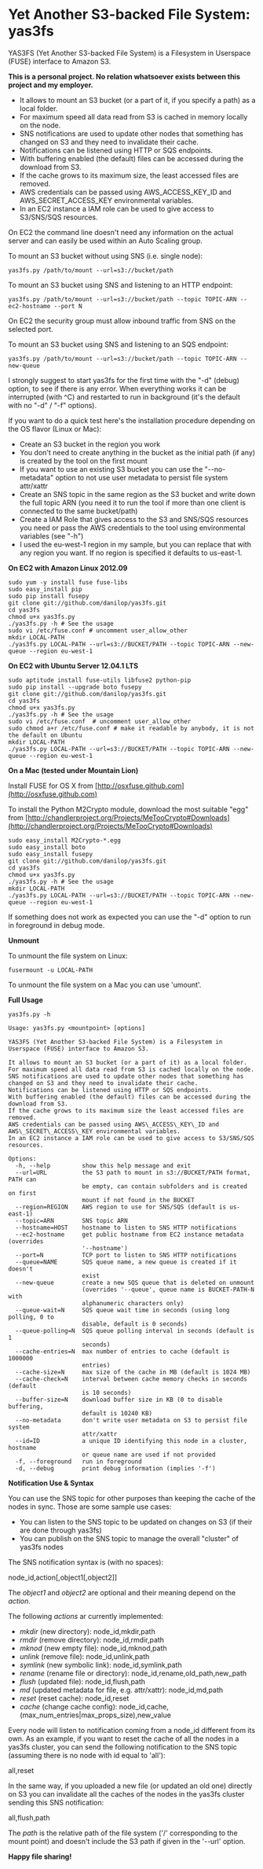 # Yet Another S3-backed File System: yas3fs

YAS3FS (Yet Another S3-backed File System) is a Filesystem in Userspace (FUSE) interface to Amazon S3.

**This is a personal project. No relation whatsoever exists between this project and my employer.**

* It allows to mount an S3 bucket (or a part of it, if you specify a path) as a local folder.
* For maximum speed all data read from S3 is cached in memory locally on the node.
* SNS notifications are used to update other nodes that something has changed on S3 and they need to invalidate their cache.
* Notifications can be listened using HTTP or SQS endpoints.
* With buffering enabled (the default) files can be accessed during the download from S3.
* If the cache grows to its maximum size, the least accessed files are removed.
* AWS credentials can be passed using AWS\_ACCESS\_KEY\_ID and AWS\_SECRET\_ACCESS\_KEY environmental variables.
* In an EC2 instance a IAM role can be used to give access to S3/SNS/SQS resources.

On EC2 the command line doesn't need any information on the actual server and can easily be used within an Auto Scaling group.

To mount an S3 bucket without using SNS (i.e. single node):

    yas3fs.py /path/to/mount --url=s3://bucket/path 

To mount an S3 bucket using SNS and listening to an HTTP endpoint:

    yas3fs.py /path/to/mount --url=s3://bucket/path --topic TOPIC-ARN --ec2-hostname --port N

On EC2 the security group must allow inbound traffic from SNS on the selected port.

To mount an S3 bucket using SNS and listening to an SQS endpoint:

    yas3fs.py /path/to/mount --url=s3://bucket/path --topic TOPIC-ARN --new-queue

I strongly suggest to start yas3fs for the first time with the "-d" (debug) option, to see if there is any error. When everything works it can be interrupted (with ^C) and restarted to run in background (it's the default with no "-d" / "-f" options).

If you want to do a quick test here's the installation procedure depending on the OS flavor (Linux or Mac):

* Create an S3 bucket in the region you work
* You don't need to create anything in the bucket as the initial path (if any) is created by the tool on the first mount
* If you want to use an existing S3 bucket you can use the "--no-metadata" option to not use user metadata to persist file system attr/xattr
* Create an SNS topic in the same region as the S3 bucket and write down the full topic ARN (you need it to run the tool if more than one client is connected to the same bucket/path)
* Create a IAM Role that gives access to the S3 and SNS/SQS resources you need or pass the AWS credentials to the tool using environmental variables (see "-h")
* I used the eu-west-1 region in my sample, but you can replace that with any region you want. If no region is specified it defaults to us-east-1.

**On EC2 with Amazon Linux 2012.09**

    sudo yum -y install fuse fuse-libs
    sudo easy_install pip
    sudo pip install fusepy
    git clone git://github.com/danilop/yas3fs.git
    cd yas3fs
    chmod u+x yas3fs.py
    ./yas3fs.py -h # See the usage
    sudo vi /etc/fuse.conf # uncomment user_allow_other
    mkdir LOCAL-PATH
    ./yas3fs.py LOCAL-PATH --url=s3://BUCKET/PATH --topic TOPIC-ARN --new-queue --region eu-west-1

**On EC2 with Ubuntu Server 12.04.1 LTS**

    sudo aptitude install fuse-utils libfuse2 python-pip
    sudo pip install --upgrade boto fusepy
    git clone git://github.com/danilop/yas3fs.git
    cd yas3fs
    chmod u+x yas3fs.py
    ./yas3fs.py -h # See the usage
    sudo vi /etc/fuse.conf  # uncomment user_allow_other
    sudo chmod a+r /etc/fuse.conf # make it readable by anybody, it is not the default on Ubuntu
    mkdir LOCAL-PATH
    ./yas3fs.py LOCAL-PATH --url=s3://BUCKET/PATH --topic TOPIC-ARN --new-queue --region eu-west-1

**On a Mac (tested under Mountain Lion)**

Install FUSE for OS X from [http://osxfuse.github.com](http://osxfuse.github.com)

To install the Python M2Crypto module, download the most suitable "egg" from [http://chandlerproject.org/Projects/MeTooCrypto#Downloads](http://chandlerproject.org/Projects/MeTooCrypto#Downloads)

    sudo easy_install M2Crypto-*.egg
    sudo easy_install boto
    sudo easy_install fusepy
    git clone git://github.com/danilop/yas3fs.git
    cd yas3fs
    chmod u+x yas3fs.py
    ./yas3fs.py -h # See the usage
    mkdir LOCAL-PATH
    ./yas3fs.py LOCAL-PATH --url=s3://BUCKET/PATH --topic TOPIC-ARN --new-queue --region eu-west-1

If something does not work as expected you can use the "-d" option to run in foreground in debug mode.

**Unmount**

To unmount the file system on Linux:

    fusermount -u LOCAL-PATH

To unmount the file system on a Mac you can use 'umount'.

**Full Usage**

    yas3fs.py -h
    
    Usage: yas3fs.py <mountpoint> [options]

    YAS3FS (Yet Another S3-backed File System) is a Filesystem in Userspace (FUSE) interface to Amazon S3.

    It allows to mount an S3 bucket (or a part of it) as a local folder.
    For maximum speed all data read from S3 is cached locally on the node.
    SNS notifications are used to update other nodes that something has changed on S3 and they need to invalidate their cache.
    Notifications can be listened using HTTP or SQS endpoints.
    With buffering enabled (the default) files can be accessed during the download from S3.
    If the cache grows to its maximum size the least accessed files are removed.
    AWS credentials can be passed using AWS\_ACCESS\_KEY\_ID and AWS\_SECRET\_ACCESS\_KEY environmental variables.
    In an EC2 instance a IAM role can be used to give access to S3/SNS/SQS resources.

    Options:
      -h, --help         show this help message and exit
      --url=URL          the S3 path to mount in s3://BUCKET/PATH format, PATH can
                         be empty, can contain subfolders and is created on first
                         mount if not found in the BUCKET
      --region=REGION    AWS region to use for SNS/SQS (default is us-east-1)
      --topic=ARN        SNS topic ARN
      --hostname=HOST    hostname to listen to SNS HTTP notifications
      --ec2-hostname     get public hostname from EC2 instance metadata (overrides
                         '--hostname')
      --port=N           TCP port to listen to SNS HTTP notifications
      --queue=NAME       SQS queue name, a new queue is created if it doesn't
                         exist
      --new-queue        create a new SQS queue that is deleted on unmount
                         (overrides '--queue', queue name is BUCKET-PATH-N with
                         alphanumeric characters only)
      --queue-wait=N     SQS queue wait time in seconds (using long polling, 0 to
                         disable, default is 0 seconds)
      --queue-polling=N  SQS queue polling interval in seconds (default is 1
                         seconds)
      --cache-entries=N  max number of entries to cache (default is 1000000
                         entries)
      --cache-size=N     max size of the cache in MB (default is 1024 MB)
      --cache-check=N    interval between cache memory checks in seconds (default
                         is 10 seconds)
      --buffer-size=N    download buffer size in KB (0 to disable buffering,
                         default is 10240 KB)
      --no-metadata      don't write user metadata on S3 to persist file system
                         attr/xattr
      --id=ID            a unique ID identifying this node in a cluster, hostname
                         or queue name are used if not provided
      -f, --foreground   run in foreground
      -d, --debug        print debug information (implies '-f')

**Notification Use & Syntax**

You can use the SNS topic for other purposes than keeping the cache of the nodes in sync. Those are some sample use cases:

* You can listen to the SNS topic to be updated on changes on S3 (if their are done through yas3fs)
* You can publish on the SNS topic to manage the overall "cluster" of yas3fs nodes

The SNS notification syntax is (with no spaces):

node_id,action[,object1[,object2]]

The *object1* and *object2* are optional and their meaning depend on the *action*.

The following *actions* ar currently implemented:

* *mkdir* (new directory): node_id,mkdir,path
* *rmdir* (remove directory): node_id,rmdir,path
* *mknod* (new empty file): node_id,mknod,path
* *unlink* (remove file): node_id,unlink,path
* *symlink* (new symbolic link): node_id,symlink,path
* *rename* (rename file or directory): node_id,rename,old_path,new_path
* *flush* (updated file): node_id,flush,path
* *md* (updated metadata for file, e.g. attr/xattr): node_id,md,path
* *reset* (reset cache): node_id,reset
* *cache* (change cache config): node_id,cache,(max_num_entries|max_props_size),new_value

Every node will listen to notification coming from a node_id different from its own.
As an example, if you want to reset the cache of all the nodes in a yas3fs cluster,
you can send the following notification to the SNS topic (assuming there is no node with id equal to 'all'):

all,reset

In the same way, if you uploaded a new file (or updated an old one) directly on S3 
you can invalidate all the caches of the nodes in the yas3fs cluster sending this SNS notification:

all,flush,path

The *path* is the relative path of the file system ('/' corresponding to the mount point)
and doesn't include the S3 path if given in the '--url' option.

**Happy file sharing!**

